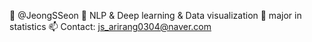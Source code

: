 👋 @JeongSSeon
💞️ NLP & Deep learning & Data visualization
🌱 major in statistics 
📫 Contact: js_arirang0304@naver.com

<!---
JeongSSeon/JeongSSeon is a ✨ special ✨ repository because its `README.md` (this file) appears on your GitHub profile.
You can click the Preview link to take a look at your changes.
--->
